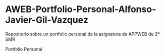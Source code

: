 # AWEB-Portfolio-Personal-Alfonso-Javier-Gil-Vazquez
Repositorio sobre un portfolio personal de la asignatura de APPWEB de 2º SMR

Portfolio Personal
